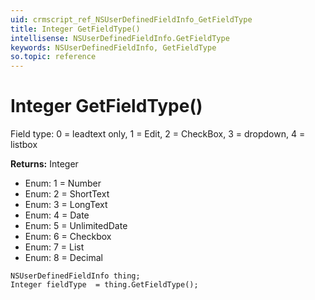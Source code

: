 ```yaml
---
uid: crmscript_ref_NSUserDefinedFieldInfo_GetFieldType
title: Integer GetFieldType()
intellisense: NSUserDefinedFieldInfo.GetFieldType
keywords: NSUserDefinedFieldInfo, GetFieldType
so.topic: reference
---
```


# Integer GetFieldType()

Field type: 0 = leadtext only, 1 = Edit, 2 = CheckBox, 3 = dropdown, 4 = listbox

**Returns:** Integer

* Enum: 1 = Number 
* Enum: 2 = ShortText 
* Enum: 3 = LongText 
* Enum: 4 = Date 
* Enum: 5 = UnlimitedDate 
* Enum: 6 = Checkbox 
* Enum: 7 = List 
* Enum: 8 = Decimal 

```crmscript
NSUserDefinedFieldInfo thing;
Integer fieldType  = thing.GetFieldType();
```

